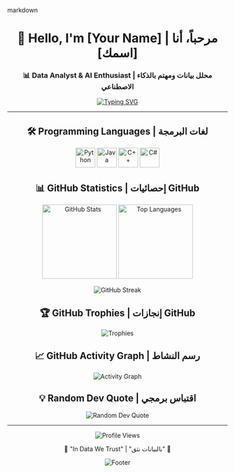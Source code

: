 markdown<div align="center">

# 👋 Hello, I'm [Your Name] | مرحباً، أنا [اسمك]

### 📊 Data Analyst & AI Enthusiast | محلل بيانات ومهتم بالذكاء الاصطناعي

[![Typing SVG](https://readme-typing-svg.demolab.com?font=Fira+Code&size=22&duration=3000&pause=1000&color=2E9EF7&center=true&vCenter=true&width=600&lines=Data+Scientist+%7C+%D9%85%D8%AD%D9%84%D9%84+%D8%A8%D9%8A%D8%A7%D9%86%D8%A7%D8%AA;AI+%26+Machine+Learning+Engineer;Turning+Data+into+Insights)](https://git.io/typing-svg)

---

## 🛠️ Programming Languages | لغات البرمجة


<p align="center">
  <img src="https://camo.githubusercontent.com/1594bb61e85b22739a2e8fa02ea68154f8969efc2f280a47f2602f99d5f0fc0e/68747470733a2f2f736b696c6c69636f6e732e6465762f69636f6e733f693d7079" alt="Python" width="45" height="45"/>
  <img src="https://camo.githubusercontent.com/16edff857d92b7794d5f4241aa88b9db4463d06eb52b38624a5fe1cad1584e53/68747470733a2f2f736b696c6c69636f6e732e6465762f69636f6e733f693d6a73" alt="Java" width="45" height="45"/>
  <img src="https://camo.githubusercontent.com/33a88742a4c2007e41b467f181b79c7f68650b056f27ac9d38176995f68ad586/68747470733a2f2f736b696c6c69636f6e732e6465762f69636f6e733f693d637070" alt="C++" width="45" height="45"/>
  <img src="https://camo.githubusercontent.com/ffa7b120ef5eca755e9a119e96882fe9743634dec1970a0c8076907390c9c989/68747470733a2f2f736b696c6c69636f6e732e6465762f69636f6e733f693d6373" alt="C#" width="45" height="45"/>
  </p>


## 📊 GitHub Statistics | إحصائيات GitHub

<p align="center">
  <img src="https://github-readme-stats.vercel.app/api?1buGaith=1buGaith&show_icons=true&theme=tokyonight&hide_border=true&bg_color=0D1117&title_color=58A6FF&icon_color=1F6FEB&text_color=C9D1D9" alt="GitHub Stats" height="170"/>
  <img src="https://github-readme-stats.vercel.app/api/top-langs/?1buGaith=1buGaith&layout=compact&theme=tokyonight&hide_border=true&bg_color=0D1117&title_color=58A6FF&text_color=C9D1D9" alt="Top Languages" height="170"/>
</p>

<p align="center">
  <img src="https://github-readme-streak-stats.herokuapp.com/?user=1buGaith&theme=tokyonight&hide_border=true&background=0D1117&stroke=58A6FF&ring=58A6FF&fire=FF6B6B&currStreakLabel=C9D1D9" alt="GitHub Streak"/>
</p>


## 🏆 GitHub Trophies | إنجازات GitHub

<p align="center">
  <img src="https://github-profile-trophy.vercel.app/?1buGaith=1buGaith&theme=tokyonight&no-frame=true&no-bg=true&column=7&margin-w=15" alt="Trophies"/>
</p>



## 📈 GitHub Activity Graph | رسم النشاط

<p align="center">
  <img src="https://github-readme-activity-graph.vercel.app/graph?1buGaith=1buGaith&theme=tokyo-night&hide_border=true&bg_color=0D1117&color=58A6FF&line=1F6FEB&point=FF6B6B" alt="Activity Graph"/>
</p>


## 💡 Random Dev Quote | اقتباس برمجي

<p align="center">
  <img src="https://quotes-github-readme.vercel.app/api?type=horizontal&theme=tokyonight" alt="Random Dev Quote"/>
</p>

---

<p align="center">
  <img src="https://komarev.com/ghpvc/?username=username&label=Profile%20Views%20%7C%20%D8%B2%D9%88%D8%A7%D8%B1%20%D8%A7%D9%84%D9%85%D9%84%D9%81&color=0e75b6&style=flat" alt="Profile Views"/>
</p>

<p align="center">
  💙 "In Data We Trust" | "بالبيانات نثق" 💙
</p>

<p align="center">
  <img src="https://capsule-render.vercel.app/api?type=waving&color=gradient&height=100&section=footer" alt="Footer"/>
</p>

</div>
